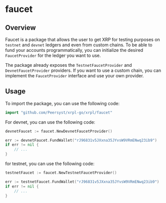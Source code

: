 # faucet

## Overview

Faucet is a package that allows the user to get XRP for testing purposes on `testnet` and `devnet` ledgers and even from custom chains. To be able to fund your accounts programmatically, you can initialize the desired `FaucetProvider` for the ledger you want to use.

The package already exposes the `TestnetFaucetProvider` and `DevnetFaucetProvider` providers. If you want to use a custom chain, you can implement the `FaucetProvider` interface and use your own provider.

## Usage

To import the package, you can use the following code:

```go
import "github.com/Peersyst/xrpl-go/xrpl/faucet"
```

For devnet, you can use the following code:

```go
devnetFaucet := faucet.NewDevnetFaucetProvider()

err := devnetFaucet.FundWallet("rJ96831v5JXxna35JYvsW9VRmENwq23ib9")
if err != nil {
    // ...
}
```

for testnet, you can use the following code:

```go
testnetFaucet := faucet.NewTestnetFaucetProvider()

err := testnetFaucet.FundWallet("rJ96831v5JXxna35JYvsW9VRmENwq23ib9")
if err != nil {
    // ...
}
```